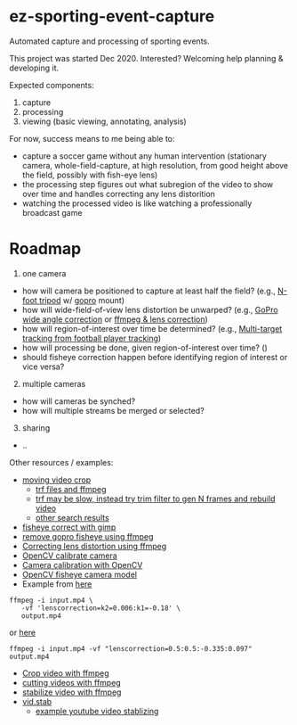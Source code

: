 # ez-sporting-event-capture

Automated capture and processing of sporting events.

This project was started Dec 2020.  Interested?  Welcoming help planning & developing it.

Expected components:

1. capture
2. processing
3. viewing (basic viewing, annotating, analysis)

For now, success means to me being able to:
 - capture a soccer game without any human intervention (stationary camera, whole-field-capture, at high resolution, from good height above the field, possibly with fish-eye lens)
 - the processing step figures out what subregion of the video to show over time and handles correcting any lens distorition
 - watching the processed video is like watching a professionally broadcast game

# Roadmap

1. one camera
 - how will camera be positioned to capture at least half the field?  (e.g., [N-foot tripod](https://www.amazon.com/Glide-Gear-Camera-Sports-Tripod/dp/B07S9VNR73) w/ [gopro]() mount)
 - how will wide-field-of-view lens distortion be unwarped? (e.g., [GoPro wide angle correction](https://www.rcgroups.com/forums/showthread.php?1711535-Gimp-2-8-and-GoPro-wide-angle-correction) or [ffmpeg & lens correction](http://ffmpeg.org/ffmpeg-filters.html#lenscorrection))
 - how will region-of-interest over time be determined? (e.g., [Multi-target tracking from football player tracking](https://www.researchgate.net/publication/251415375_Multi-target_Tracking_on_a_Large_Scale_Experiences_from_Football_Player_Tracking))
 - how will processing be done, given region-of-interest over time? ([]())
 - should fisheye correction happen before identifying region of interest or vice versa?

2. multiple cameras
 - how will cameras be synched?
 - how will multiple streams be merged or selected?

3. sharing
 - .. 

Other resources / examples:
 - [moving video crop](https://video.stackexchange.com/questions/15417/moving-crop-in-video)
   - [trf files and ffmpeg](https://video.stackexchange.com/a/15465)
   - [trf may be slow, instead try trim filter to gen N frames and rebuild video](https://video.stackexchange.com/questions/15417/moving-crop-in-video#comment28207_19403)
   - [other search results](https://www.google.com/search?q=ffmpeg+moving+crop)
 - [fisheye correct with gimp](https://www.rcgroups.com/forums/showthread.php?1711535-Gimp-2-8-and-GoPro-wide-angle-correction)
 - [remove gopro fisheye using ffmpeg](https://stackoverflow.com/questions/30832248/is-there-a-way-to-remove-gopro-fisheye-using-ffmpeg)
 - [Correcting lens distortion using ffmpeg](https://www.danielplayfaircal.com/blogging/ffmpeg/lensfun/v360/lenscorrection/fisheye/dodgeball/2020/03/24/correcting-lens-distortion-with-ffmpeg.html)
 - [OpenCV calibrate camera](https://docs.opencv.org/master/d9/d0c/group__calib3d.html#ga3207604e4b1a1758aa66acb6ed5aa65d)
 - [Camera calibration with OpenCV](https://docs.opencv.org/2.4/doc/tutorials/calib3d/camera_calibration/camera_calibration.html)
 - [OpenCV fisheye camera model](https://docs.opencv.org/master/db/d58/group__calib3d__fisheye.html#gsc.tab=0)
 - Example from [here](https://stackoverflow.com/a/55229835)
 
 ```
 ffmpeg -i input.mp4 \
    -vf 'lenscorrection=k2=0.006:k1=-0.18' \
    output.mp4
```

or [here](https://stackoverflow.com/a/55695738)

```
ffmpeg -i input.mp4 -vf "lenscorrection=0.5:0.5:-0.335:0.097" output.mp4
```

 - [Crop video with ffmpeg](https://video.stackexchange.com/questions/4563/how-can-i-crop-a-video-with-ffmpeg)
 - [cutting videos with ffmpeg](http://www.markbuckler.com/post/cutting-ffmpeg/)
 - [stabilize video with ffmpeg](http://public.hronopik.de/vid.stab/)
 - [vid.stab](http://public.hronopik.de/vid.stab/features.php?lang=en)
   - [example youtube video stablizing](https://youtu.be/HYE3KAl8RAQ)
